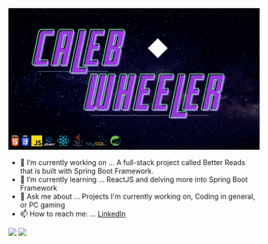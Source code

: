 
<img src="https://github.com/CalebEWheeler/CalebEWheeler/blob/main/Caleb%2012.02.41%20AM.gif">

- 🔭 I’m currently working on ... A full-stack project called Better Reads that is built with Spring Boot Framework.
- 🌱 I’m currently learning ... ReactJS and delving more into Spring Boot Framework
- 💬 Ask me about ... Projects I'm currently working on, Coding in general, or PC gaming
- 📫 How to reach me: ... [LinkedIn](https://www.linkedin.com/in/cew32/)

<img src="https://github-readme-stats.vercel.app/api?username=calebewheeler&&show_icons=true&title_color=76D2A2&icon_color=76D2A2&text_color=ffffff&bg_color=4e157f">

<img src="https://github-readme-stats.vercel.app/api/top-langs?username=calebewheeler&&show_icons=true&title_color=76D2A2&icon_color=76D2A2&text_color=daf7dc&bg_color=4e157f">

